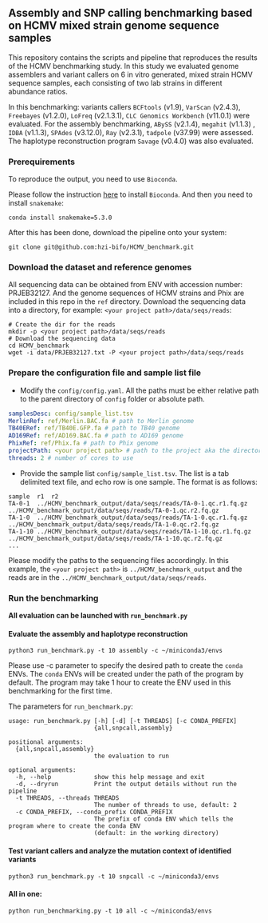 ## Assembly and SNP calling benchmarking based on HCMV mixed strain genome sequence samples

This repository contains the scripts and pipeline that reproduces the results of the HCMV benchmarking study. In this study we evaluated genome assemblers and variant callers on 6 in vitro generated, mixed strain HCMV sequence samples, each consisting of two lab strains in different abundance ratios. 

In this benchmarking: variants callers `BCFtools` (v1.9), `VarScan` (v2.4.3), `Freebayes` (v1.2.0), `LoFreq` (v2.1.3.1), `CLC Genomics Workbench` (v11.0.1) were evaluated. For the assembly benchmarking, `ABySS` (v2.1.4), `megahit` (v1.1.3) , `IDBA` (v1.1.3), `SPAdes` (v3.12.0), `Ray` (v2.3.1), `tadpole` (v37.99) were assessed. The haplotype reconstruction program `Savage` (v0.4.0) was also evaluated. 

### Prerequirements

To reproduce the output, you need to use `Bioconda`.

Please follow the instruction [here](https://bioconda.github.io) to install `Bioconda`. And then you need to install `snakemake`:

```shell
conda install snakemake=5.3.0
```

After this has been done, download the pipeline onto your system:

```shell
git clone git@github.com:hzi-bifo/HCMV_benchmark.git
```

### Download the dataset and reference genomes
All sequencing data can be obtained from ENV with accession number: PRJEB32127. And the genome sequences of HCMV strains and Phix are included in this repo in the `ref` directory. Download the sequencing data into a directory, for example: `<your project path>/data/seqs/reads`:
```shell
# Create the dir for the reads
mkdir -p <your project path>/data/seqs/reads
# Download the sequencing data
cd HCMV_benchmark
wget -i data/PRJEB32127.txt -P <your project path>/data/seqs/reads
```

### Prepare the configuration file and sample list file

- Modify the `config/config.yaml`.
All the paths must be either relative path to the parent directory of `config` folder or absolute path.

```yaml
samplesDesc: config/sample_list.tsv
MerlinRef: ref/Merlin.BAC.fa # path to Merlin genome
TB40ERef: ref/TB40E.GFP.fa # path to TB40 genome
AD169Ref: ref/AD169.BAC.fa # path to AD169 genome
PhixRef: ref/Phix.fa # path to Phix genome
projectPath: <your project path> # path to the project aka the directory for outputs
threads: 2 # number of cores to use
```

- Provide the sample list `config/sample_list.tsv`. The list is a tab delimited text file, and echo row is one sample.
The format is as follows:
```tsv
sample	r1	r2
TA-0-1	../HCMV_benchmark_output/data/seqs/reads/TA-0-1.qc.r1.fq.gz	../HCMV_benchmark_output/data/seqs/reads/TA-0-1.qc.r2.fq.gz
TA-1-0	../HCMV_benchmark_output/data/seqs/reads/TA-1-0.qc.r1.fq.gz	../HCMV_benchmark_output/data/seqs/reads/TA-1-0.qc.r2.fq.gz
TA-1-10	../HCMV_benchmark_output/data/seqs/reads/TA-1-10.qc.r1.fq.gz	../HCMV_benchmark_output/data/seqs/reads/TA-1-10.qc.r2.fq.gz
...
```
Please modify the paths to the sequencing files accordingly. In this example, the `<your project path>` is `../HCMV_benchmark_output` and the reads are in the `../HCMV_benchmark_output/data/seqs/reads`.


### Run the benchmarking

**All evaluation can be launched with `run_benchmark.py`**

#### Evaluate the assembly and haplotype reconstruction
```shell
python3 run_benchmark.py -t 10 assembly -c ~/miniconda3/envs
```
Please use -c parameter to specify the desired path to create the `conda` ENVs. The `conda` ENVs will be created under the path of the program by default. The program may take 1 hour to create the ENV used in this benchmarking for the first time.

The parameters for `run_benchmark.py`:
```shell
usage: run_benchmark.py [-h] [-d] [-t THREADS] [-c CONDA_PREFIX]
                        {all,snpcall,assembly}

positional arguments:
  {all,snpcall,assembly}
                        the evaluation to run

optional arguments:
  -h, --help            show this help message and exit
  -d, --dryrun          Print the output details without run the pipeline
  -t THREADS, --threads THREADS
                        The number of threads to use, default: 2
  -c CONDA_PREFIX, --conda_prefix CONDA_PREFIX
                        The prefix of conda ENV which tells the program where to create the conda ENV 
                        (default: in the working directory)
```

#### Test variant callers and analyze the mutation context of identified variants

```shell
python3 run_benchmark.py -t 10 snpcall -c ~/miniconda3/envs
```

#### All in one:
```shell
python run_benchmarking.py -t 10 all -c ~/miniconda3/envs
```
